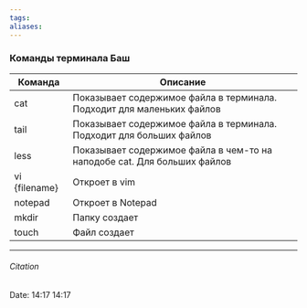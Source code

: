 ```yaml
---
tags: 
aliases: 
---
```

### Команды терминала Баш
| Команда       | Описание                                                                |
| ------------- | ----------------------------------------------------------------------- |
| cat           | Показывает содержимое файла в терминала. Подходит для маленьких файлов  |
| tail          | Показывает содержимое файла в терминала. Подходит для больших файлов    |
| less          | Показывает содержимое файла в чем-то на наподобе cat. Для больших файлов |
| vi {filename} | Откроет в vim                                                           |
| notepad       | Откроет в Notepad                                                       |
| mkdir         | Папку создает                                                           |
| touch         | Файл создает                                                            |

 
---
###### Citation
Date: 14:17 14:17
